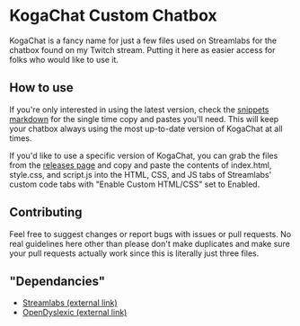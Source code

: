 # KogaChat Custom Chatbox

KogaChat is a fancy name for just a few files used on Streamlabs for the chatbox found on my Twitch stream. Putting it here as easier access for folks who would like to use it.

## How to use

If you're only interested in using the latest version, check the [snippets markdown](https://github.com/dististik/chatbox.kogachat/blob/master/SNIPPETS.md) for the single time copy and pastes you'll need. This will keep your chatbox always using the most up-to-date version of KogaChat at all times.

If you'd like to use a specific version of KogaChat, you can grab the files from the [releases page](https://github.com/dististik/chatbox.kogachat/releases) and copy and paste the contents of index.html, style.css, and script.js into the HTML, CSS, and JS tabs of Streamlabs' custom code tabs with "Enable Custom HTML/CSS" set to Enabled.

## Contributing

Feel free to suggest changes or report bugs with issues or pull requests. No real guidelines here other than please don't make duplicates and make sure your pull requests actually work since this is literally just three files.

## "Dependancies"

+ [Streamlabs (external link)](http://streamlabs.com/)
+ [OpenDyslexic (external link)](https://gumroad.com/l/OpenDyslexic)